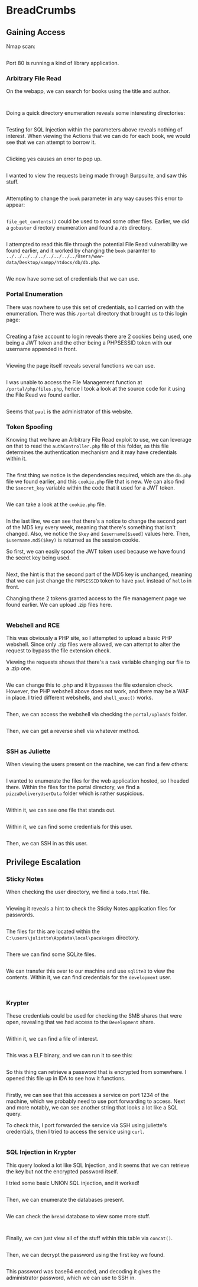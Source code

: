 # BreadCrumbs

## Gaining Access

Nmap scan:

<figure><img src="../../../.gitbook/assets/image (351) (2).png" alt=""><figcaption></figcaption></figure>

Port 80 is running a kind of library application.

### Arbitrary File Read

On the webapp, we can search for books using the title and author.

<figure><img src="../../../.gitbook/assets/image (13) (1) (4) (1).png" alt=""><figcaption></figcaption></figure>

<figure><img src="../../../.gitbook/assets/image (476) (1).png" alt=""><figcaption></figcaption></figure>

Doing a quick directory enumeration reveals some interesting directories:

<figure><img src="../../../.gitbook/assets/image (14) (2) (1).png" alt=""><figcaption></figcaption></figure>

Testing for SQL Injection within the parameters above reveals nothing of interest. When viewing the Actions that we can do for each book, we would see that we can attempt to borrow it.

<figure><img src="../../../.gitbook/assets/image (479) (1).png" alt=""><figcaption></figcaption></figure>

Clicking yes causes an error to pop up.

<figure><img src="../../../.gitbook/assets/image (356) (2).png" alt=""><figcaption></figcaption></figure>

I wanted to view the requests being made through Burpsuite, and saw this stuff.

<figure><img src="../../../.gitbook/assets/image (348) (2).png" alt=""><figcaption></figcaption></figure>

Attempting to change the `book` parameter in any way causes this error to appear:

<figure><img src="../../../.gitbook/assets/image (344) (3).png" alt=""><figcaption></figcaption></figure>

`file_get_contents()` could be used to read some other files. Earlier, we did a `gobuster` directory enumeration and found a `/db` directory.

<figure><img src="../../../.gitbook/assets/image (343) (3).png" alt=""><figcaption></figcaption></figure>

I attempted to read this file through the potential File Read vulnerability we found earlier, and it worked by changing the `book` paramter to `../../../../../../../../../Users/www-data/Desktop/xampp/htdocs/db/db.php`.

<figure><img src="../../../.gitbook/assets/image (8) (1) (7).png" alt=""><figcaption></figcaption></figure>

We now have some set of credentials that we can use.

### Portal Enumeration

There was nowhere to use this set of credentials, so I carried on with the enumeration. There was this `/portal` directory that brought us to this login page:

<figure><img src="../../../.gitbook/assets/image (47) (5).png" alt=""><figcaption></figcaption></figure>

Creating a fake account to login reveals there are 2 cookies being used, one being a JWT token and the other being a PHPSESSID token with our username appended in front.

<figure><img src="../../../.gitbook/assets/image (3) (1) (1) (1).png" alt=""><figcaption></figcaption></figure>

Viewing the page itself reveals several functions we can use.

<figure><img src="../../../.gitbook/assets/image (481) (1).png" alt=""><figcaption></figcaption></figure>

I was unable to access the File Management function at `/portal/php/files.php`, hence I took a look at the source code for it using the File Read we found earlier.

<figure><img src="../../../.gitbook/assets/image (347) (2).png" alt=""><figcaption></figcaption></figure>

Seems that `paul` is the administrator of this website.

### Token Spoofing

Knowing that we have an Arbitrary File Read exploit to use, we can leverage on that to read the `authController.php` file of this folder, as this file determines the authentication mechanism and it may have credentials within it.

<figure><img src="../../../.gitbook/assets/image (54) (5).png" alt=""><figcaption></figcaption></figure>

The first thing we notice is the dependencies required, which are the `db.php` file we found earlier, and this `cookie.php` file that is new. We can also find the `$secret_key` variable within the code that it used for a JWT token.

<figure><img src="../../../.gitbook/assets/image (11) (2) (5).png" alt=""><figcaption></figcaption></figure>

We can take a look at the `cookie.php` file.

<figure><img src="../../../.gitbook/assets/image (352) (2).png" alt=""><figcaption></figcaption></figure>

In the last line, we can see that there's a notice to change the second part of the MD5 key every week, meaning that there's something that isn't changed. Also, we notice the `$key` and `$username[$seed]` values here. Then, `$username.md5($key)` is returned as the session cookie.

So first, we can easily spoof the JWT token used because we have found the secret key being used.

<figure><img src="../../../.gitbook/assets/image (4) (5) (4).png" alt=""><figcaption></figcaption></figure>

Next, the hint is that the second part of the MD5 key is unchanged, meaning that we can just change the `PHPSESSID` token to have `paul` instead of `hello` in front.

Changing these 2 tokens granted access to the file management page we found earlier. We can upload .zip files here.

<figure><img src="../../../.gitbook/assets/image (358) (2).png" alt=""><figcaption></figcaption></figure>

### Webshell and RCE

This was obviously a PHP site, so I attempted to upload a basic PHP webshell. Since only .zip files were allowed, we can attempt to alter the request to bypass the file extension check.

Viewing the requests shows that there's a `task` variable changing our file to a .zip one.&#x20;

<figure><img src="../../../.gitbook/assets/image (52) (3).png" alt=""><figcaption></figcaption></figure>

We can change this to .php and it bypasses the file extension check. However, the PHP webshell above does not work, and there may be a WAF in place. I tried different webshells, and `shell_exec()` works.

<figure><img src="../../../.gitbook/assets/image (483) (1).png" alt=""><figcaption></figcaption></figure>

Then, we can access the webshell via checking the `portal/uploads` folder.

<figure><img src="../../../.gitbook/assets/image (359) (2).png" alt=""><figcaption></figcaption></figure>

Then, we can get a reverse shell via whatever method.

<figure><img src="../../../.gitbook/assets/image (346) (2).png" alt=""><figcaption></figcaption></figure>

### SSH as Juliette

When viewing the users present on the machine, we can find a few others:

<figure><img src="../../../.gitbook/assets/image (477) (1).png" alt=""><figcaption></figcaption></figure>

I wanted to enumerate the files for the web application hosted, so I headed there. Within the files for the portal directory, we find a `pizzaDeliveryUserData` folder which is rather suspicious.

<figure><img src="../../../.gitbook/assets/image (18) (2) (3).png" alt=""><figcaption></figcaption></figure>

Within it, we can see one file that stands out.

<figure><img src="../../../.gitbook/assets/image (51) (1) (1).png" alt=""><figcaption></figcaption></figure>

Within it, we can find some credentials for this user.

<figure><img src="../../../.gitbook/assets/image (5) (1) (1) (4).png" alt=""><figcaption></figcaption></figure>

Then, we can SSH in as this user.

## Privilege Escalation

### Sticky Notes

When checking the user directory, we find a `todo.html` file.

<figure><img src="../../../.gitbook/assets/image (353) (2).png" alt=""><figcaption></figcaption></figure>

Viewing it reveals a hint to check the Sticky Notes application files for passwords.

<figure><img src="../../../.gitbook/assets/image (164) (2).png" alt=""><figcaption></figcaption></figure>

The files for this are located within the `C:\users\juliette\Appdata\local\pacakages` directory.

<figure><img src="../../../.gitbook/assets/image (354) (2).png" alt=""><figcaption></figcaption></figure>

There we can find some SQLite files.

<figure><img src="../../../.gitbook/assets/image (349) (2).png" alt=""><figcaption></figcaption></figure>

We can transfer this over to our machine and use `sqlite3` to view the contents. Within it, we can find credentials for the `development` user.

<figure><img src="../../../.gitbook/assets/image (48) (3).png" alt=""><figcaption></figcaption></figure>

<figure><img src="../../../.gitbook/assets/image (9) (1) (7).png" alt=""><figcaption></figcaption></figure>

### Krypter

These credentials could be used for checking the SMB shares that were open, revealing that we had access to the `Development` share.

<figure><img src="../../../.gitbook/assets/image (480) (1).png" alt=""><figcaption></figcaption></figure>

Within it, we can find a file of interest.

<figure><img src="../../../.gitbook/assets/image (478) (1).png" alt=""><figcaption></figcaption></figure>

This was a ELF binary, and we can run it to see this:

<figure><img src="../../../.gitbook/assets/image (355) (2).png" alt=""><figcaption></figcaption></figure>

So this thing can retrieve a password that is encrypted from somewhere. I opened this file up in IDA to see how it functions.

<figure><img src="../../../.gitbook/assets/image (23) (2) (3).png" alt=""><figcaption></figcaption></figure>

Firstly, we can see that this accesses a service on port 1234 of the machine, which we probably need to use port forwarding to access. Next and more notably, we can see another string that looks a lot like a SQL query.

To check this, I port forwarded the service via SSH using juliette's credentials, then I tried to access the service using `curl`.

<figure><img src="../../../.gitbook/assets/image (350) (2).png" alt=""><figcaption></figcaption></figure>

### SQL Injection in Krypter

This query looked a lot like SQL Injection, and it seems that we can retrieve the key but not the encrypted password itself.

I tried some basic UNION SQL injection, and it worked!

<figure><img src="../../../.gitbook/assets/image (1) (1) (1) (1) (1).png" alt=""><figcaption></figcaption></figure>

Then, we can enumerate the databases present.

<figure><img src="../../../.gitbook/assets/image (17) (1) (1).png" alt=""><figcaption></figcaption></figure>

We can check the `bread` database to view some more stuff.

<figure><img src="../../../.gitbook/assets/image (482) (1).png" alt=""><figcaption></figcaption></figure>

<figure><img src="../../../.gitbook/assets/image (21) (3) (2).png" alt=""><figcaption></figcaption></figure>

Finally, we can just view all of the stuff within this table via `concat()`.

<figure><img src="../../../.gitbook/assets/image (475) (1).png" alt=""><figcaption></figcaption></figure>

Then, we can decrypt the password using the first key we found.

<figure><img src="../../../.gitbook/assets/image (360) (2).png" alt=""><figcaption></figcaption></figure>

This password was base64 encoded, and decoding it gives the administrator password, which we can use to SSH in.

<figure><img src="../../../.gitbook/assets/image (11) (1) (5).png" alt=""><figcaption></figcaption></figure>

